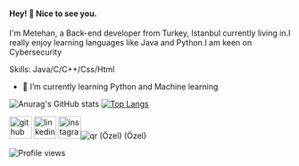 #### Hey! 	:vulcan_salute: Nice to see you.
I'm Metehan, a Back-end developer from Turkey, Istanbul currently living in.I really enjoy learning languages like Java and Python.I am keen on Cybersecurity

Skills: Java/C/C++/Css/Html


- 🌱 I’m currently learning Python and Machine learning  


![Anurag's GitHub stats](https://github-readme-stats.vercel.app/api?username=mgmetehan&hide=prs,issues&show_icons=true&theme=jolly)
[![Top Langs](https://github-readme-stats.vercel.app/api/top-langs/?username=mgmetehan&layout=compact&theme=midnight-purple)](https://github.com/anuraghazra/github-readme-stats)



[<img src='https://cdn.jsdelivr.net/npm/simple-icons@3.0.1/icons/github.svg' alt='github' height='40'>](https://github.com//mgmetehan)  [<img src='https://cdn.jsdelivr.net/npm/simple-icons@3.0.1/icons/linkedin.svg' alt='linkedin' height='40'>](https://www.linkedin.com/in//metehan-gültekin-b224a3147//)  [<img src='https://cdn.jsdelivr.net/npm/simple-icons@3.0.1/icons/instagram.svg' alt='instagram' height='40'>](https://www.instagram.com/mgmetehan/)![qr (Özel) (Özel)](https://user-images.githubusercontent.com/41691766/109403932-56893f80-7972-11eb-8343-dce22035eba5.png)





![Profile views](https://gpvc.arturio.dev/mgmetehan)  
